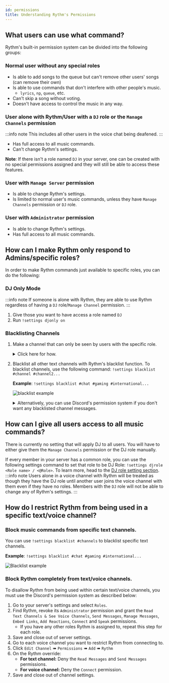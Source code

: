 ```yaml
---
id: permissions
title: Understanding Rythm's Permissions
---
```


## What users can use what command?

Rythm's built-in permission system can be divided into the following groups:

### Normal user without any special roles
 - Is able to add songs to the queue but can't remove other users' songs (can remove their own)
 - Is able to use commands that don't interfere with other people's music.
   - `lyrics`, `np`, `queue`, etc.
 - Can't skip a song without voting.
 - Doesn't have access to control the music in any way.

### User alone with Rythm/User with a `DJ` role or the `Manage Channels` permission
:::info note
This includes all other users in the voice chat being deafened.
:::
 - Has full access to all music commands.
 - Can't change Rythm's settings.

**Note**: If there isn't a role named `DJ` in your server, one can be created with no special permissions assigned and they will still be able to access these features.

### User with `Manage Server` permission
 - Is able to change Rythm's settings.
 - Is limited to normal user's music commands, unless they have `Manage Channels` permission or `DJ` role.

### User with `Administrator` permission
 - Is able to change Rythm's settings.
 - Has full access to all music commands.

## How can I make Rythm only respond to Admins/specific roles?
In order to make Rythm commands just available to specific roles, you can do the following:

### DJ Only Mode
:::info note
If someone is alone with Rythm, they are able to use Rythm regardless of having a `DJ` role/`Manage Channel` permission.
:::

 1. Give those you want to have access a role named `DJ`
 2. Run `!settings djonly on`

### Blacklisting Channels
 1. Make a channel that can only be seen by users with the specific role.
    <details>
        <summary>Click here for how.</summary>
        <ol>
            <li><img src="/docs/img/docs/perms/role-1.png" alt="role 1"/></li>
            <li><img src="/docs/img/docs/perms/role-2.png" alt="role 2"/></li>
        </ol>
        <ul>
            <li>More information on how to do this can be found at <a href="https://support.discord.com/hc/en-us/articles/206029707">Discord's support page.</a></li>
        </ul>
    </details>
 2. Blacklist all other text channels with Rythm's blacklist function. To blacklist channels, use the following command: `!settings blacklist #channel #channel2...`
 
    **Example**: `!settings blacklist #chat #gaming #international...`<br/>

    ![blacklist example](/img/docs/settings/blacklist-text-channel-example.png)

    <details>
    <summary>Alternatively, you can use Discord's permission system if you don't want any blacklisted channel messages.</summary>
    <img src="/docs/img/docs/perms/deny-rythm.png" alt="deny rythm"/>
    </details>

## How can I give all users access to all music commands?
There is currently no setting that will apply DJ to all users. You will have to either give them the `Manage Channels` permission or the DJ role manually.

If every member in your server has a common role, you can use the following settings command to set that role to be DJ Role: `!settings djrole <Role name> / <@Role>`. To learn more, head to the [DJ role setting section](/settings/#dj-role).
:::info note
Users alone in a voice channel with Rythm will be treated as though they have the DJ role until another user joins the voice channel with them even if they have no roles. Members with the `DJ` role will not be able to change any of Rythm's settings.
:::

## How do I restrict Rythm from being used in a specific text/voice channel?
### Block music commands from specific text channels.
You can use `!settings blacklist #channels` to blacklist specific text channels.

**Example**: `!settings blacklist #chat #gaming #international...`

![Blacklist example](/img/docs/settings/blacklist-text-channel-example.png)

### Block Rythm completely from text/voice channels.
To disallow Rythm from being used within certain text/voice channels, you must use the Discord's permission system as described below:
1. Go to your server's settings and select `Roles`.
2. Find Rythm, revoke its `Administrator` permission and grant the `Read Text Channels & See Voice Channels`, `Send Messages`, `Manage Messages`, `Embed Links`, `Add Reactions`, `Connect` and `Speak` permissions.
   - If you have any other roles Rythm is assigned to, repeat this step for each role.
3. Save and close out of server settings.
4. Go to each voice channel you want to restrict Rythm from connecting to.
5. Click `Edit Channel` ➠ `Permissions` ➠ `Add` ➠ `Rythm`
6. On the Rythm override:
   - **For text channel:** Deny the `Read Messages` and `Send Messages` permissions.
   - **For voice channel:** Deny the `Connect` permission.
7. Save and close out of channel settings.
